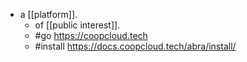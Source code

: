 - a [[platform]].
  - of [[public interest]].
  - #go https://coopcloud.tech
  - #install https://docs.coopcloud.tech/abra/install/
